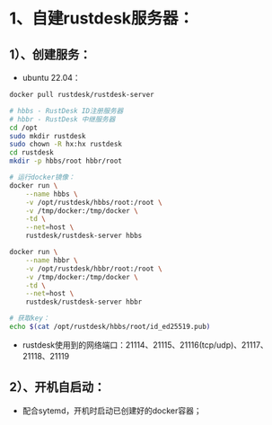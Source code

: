 # 1、自建rustdesk服务器：

## 1）、创建服务：

- ubuntu 22.04：

```bash
docker pull rustdesk/rustdesk-server

# hbbs - RustDesk ID注册服务器
# hbbr - RustDesk 中继服务器
cd /opt
sudo mkdir rustdesk
sudo chown -R hx:hx rustdesk
cd rustdesk
mkdir -p hbbs/root hbbr/root

# 运行docker镜像：
docker run \
    --name hbbs \
	-v /opt/rustdesk/hbbs/root:/root \
	-v /tmp/docker:/tmp/docker \
	-td \
	--net=host \
	rustdesk/rustdesk-server hbbs

docker run \
    --name hbbr \
	-v /opt/rustdesk/hbbr/root:/root \
	-v /tmp/docker:/tmp/docker \
	-td \
	--net=host \
	rustdesk/rustdesk-server hbbr

# 获取key：
echo $(cat /opt/rustdesk/hbbs/root/id_ed25519.pub)
```

- rustdesk使用到的网络端口：21114、21115、21116(tcp/udp)、21117、21118、21119

## 2）、开机自启动：

- 配合sytemd，开机时启动已创建好的docker容器；
